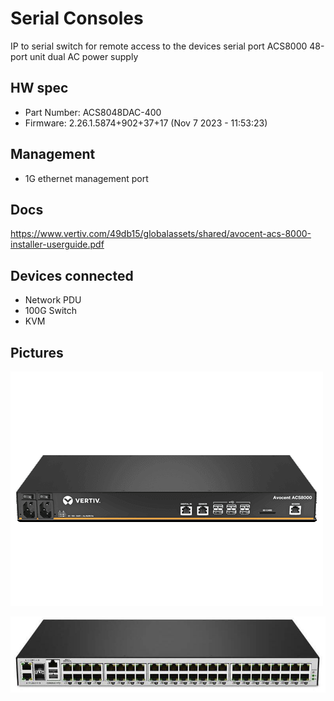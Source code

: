 # Serial Consoles

IP to serial switch for remote access to the devices serial port
ACS8000 48-port unit dual AC power supply

## HW spec

- Part Number: ACS8048DAC-400
- Firmware: 2.26.1.5874+902+37+17 (Nov 7 2023 - 11:53:23)

## Management

- 1G ethernet management port

## Docs

https://www.vertiv.com/49db15/globalassets/shared/avocent-acs-8000-installer-userguide.pdf

## Devices connected

- Network PDU
- 100G Switch
- KVM

## Pictures

![front](front.png)

![back](back.jpg)
